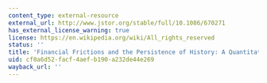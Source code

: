 ```yaml
---
content_type: external-resource
external_url: http://www.jstor.org/stable/full/10.1086/670271
has_external_license_warning: true
license: https://en.wikipedia.org/wiki/All_rights_reserved
status: ''
title: 'Financial Frictions and the Persistence of History: A Quantitative Exploration'
uid: cf0a6d52-facf-4aef-b190-a232de44e269
wayback_url: ''
---
```

